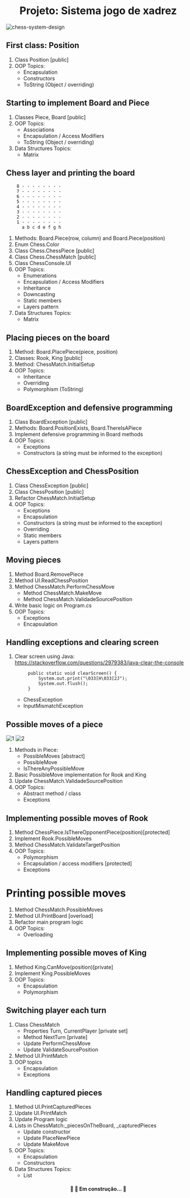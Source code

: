 <h1 align="center">Projeto: Sistema jogo de xadrez</h1>

![chess-system-design](https://user-images.githubusercontent.com/62703587/111727080-f7b83700-8848-11eb-8ffb-9d534284f294.png)


## First class: Position
1. Class Position [public]
2. OOP Topics:
	- Encapsulation
	- Constructors
	- ToString (Object / overriding)

## Starting to implement Board and Piece
1. Classes Piece, Board [public]
2. OOP Topics:
	- Associations
	- Encapsulation / Access Modifiers
	- ToString (Object / overriding)
3. Data Structures Topics:
	- Matrix

## Chess layer and printing the board
		8 - - - - - - - -
		7 - - - - - - - -
		6 - - - - - - - -
		5 - - - - - - - -
		4 - - - - - - - -
		3 - - - - - - - -
		2 - - - - - - - -
		1 - - - - - - - -
		  a b c d e f g h

1. Methods: Board.Piece(row, column) and Board.Piece(position)
2. Enum Chess.Color
3. Class Chess.ChessPiece [public]
4. Class Chess.ChessMatch [public]
5. Class ChessConsole.UI
6. OOP Topics:
	- Enumerations
	- Encapsulation / Access Modifiers
	- Inheritance
	- Downcasting
	- Static members
	- Layers pattern
7. Data Structures Topics:
	- Matrix
 
## Placing pieces on the board 
1. Method: Board.PlacePiece(piece, position)
2. Classes: Rook, King [public]
3. Method: ChessMatch.InitialSetup
4. OOP Topics:
	- Inheritance
	- Overriding
	- Polymorphism (ToString)

## BoardException and defensive programming 
1. Class BoardException [public]
2. Methods: Board.PositionExists, Board.ThereIsAPiece
3. Implement defensive programming in Board methods
4. OOP Topics:
	- Exceptions
	- Constructors (a string must be informed to the exception)

## ChessException and ChessPosition 
1. Class ChessException [public]
2. Class ChessPosition [public]
3. Refactor ChessMatch.InitialSetup
4. OOP Topics:
	- Exceptions
	- Encapsulation
	- Constructors (a string must be informed to the exception)
	- Overriding
	- Static members
	- Layers pattern

## Moving pieces 
1. Method Board.RemovePiece
2. Method UI.ReadChessPosition
3. Method ChessMatch.PerformChessMove
	- Method ChessMatch.MakeMove
	- Method ChessMatch.ValidadeSourcePosition
4. Write basic logic on Program.cs
5. OOP Topics:
	- Exceptions
	- Encapsulation

## Handling exceptions and clearing screen
1. Clear screen using Java:<br>
	https://stackoverflow.com/questions/2979383/java-clear-the-console

			public static void clearScreen() {
				System.out.print("\033[H\033[2J");
				System.out.flush();
			}

	- ChessException
	- InputMismatchException

## Possible moves of a piece
![1](https://user-images.githubusercontent.com/62703587/113467178-a21e8580-9417-11eb-9be3-2010b78c054b.PNG)
![2](https://user-images.githubusercontent.com/62703587/113467346-d47cb280-9418-11eb-9b5e-014c1945e28e.PNG)

1. Methods in Piece:
	- PossibleMoves [abstract]
	- PossibleMove
	- IsThereAnyPossibleMove
2. Basic PossibleMove implementation for Rook and King
3. Update ChessMatch.ValidadeSourcePosition
4. OOP Topics:
	- Abstract method / class
	- Exceptions	

## Implementing possible moves of Rook
1. Method ChessPiece.IsThereOpponentPiece(position)[protected]
2. Implement Rook.PossibleMoves
3. Method ChessMatch.ValidateTargetPosition
4. OOP Topics:
	- Polymorphism
	- Encapsulation / access modifiers [protected]
	- Exceptions

# Printing possible moves
1. Method ChessMatch.PossibleMoves
2. Method UI.PrintBoard [overload]
3. Refactor main program logic
4. OOP Topics:
	- Overloading

## Implementing possible moves of King
1. Method King.CanMove(position)[private]
2. Implement King.PossibleMoves
3. OOP Topics:
	- Encapsulation
	- Polymorphism	

## Switching player each turn
1. Class ChessMatch
	- Properties Turn, CurrentPlayer [private set]
	- Method NextTurn [private]
	- Update PerformChessMove
	- Update ValidateSourcePosition
2. Method UI.PrintMatch
3. OOP topics
	- Encapsulation
	- Exceptions

## Handling captured pieces
1. Method UI.PrintCapturedPieces
2. Update UI.PrintMatch
3. Update Program logic
4. Lists in ChessMatch:_piecesOnTheBoard, _capturedPieces
	- Update constructor
	- Update PlaceNewPiece
	- Update MakeMove
5. OOP Topics:
	- Encapsulation
	- Constructors
6. Data Structures Topics:
	- List					
 
<h4 align="center"> 
	🚧  🚀 Em construção...  🚧
</h4>

